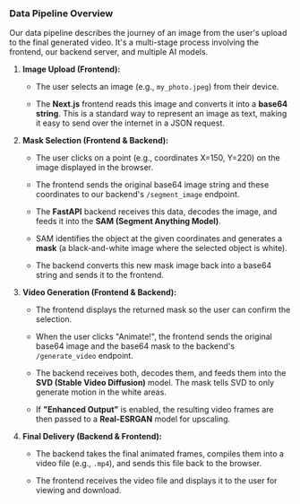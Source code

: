 ### **Data Pipeline Overview**

Our data pipeline describes the journey of an image from the user's upload to the final generated video. It's a multi-stage process involving the frontend, our backend server, and multiple AI models.

1. **Image Upload (Frontend):**
    
    - The user selects an image (e.g., `my_photo.jpeg`) from their device.
        
    - The **Next.js** frontend reads this image and converts it into a **base64 string**. This is a standard way to represent an image as text, making it easy to send over the internet in a JSON request.
        
2. **Mask Selection (Frontend & Backend):**
    
    - The user clicks on a point (e.g., coordinates X=150, Y=220) on the image displayed in the browser.
        
    - The frontend sends the original base64 image string and these coordinates to our backend's `/segment_image` endpoint.
        
    - The **FastAPI** backend receives this data, decodes the image, and feeds it into the **SAM (Segment Anything Model)**.
        
    - SAM identifies the object at the given coordinates and generates a **mask** (a black-and-white image where the selected object is white).
        
    - The backend converts this new mask image back into a base64 string and sends it to the frontend.
        
3. **Video Generation (Frontend & Backend):**
    
    - The frontend displays the returned mask so the user can confirm the selection.
        
    - When the user clicks "Animate!", the frontend sends the original base64 image and the base64 mask to the backend's `/generate_video` endpoint.
        
    - The backend receives both, decodes them, and feeds them into the **SVD (Stable Video Diffusion)** model. The mask tells SVD to only generate motion in the white areas.
        
    - If **"Enhanced Output"** is enabled, the resulting video frames are then passed to a **Real-ESRGAN** model for upscaling.
        
4. **Final Delivery (Backend & Frontend):**
    
    - The backend takes the final animated frames, compiles them into a video file (e.g., `.mp4`), and sends this file back to the browser.
        
    - The frontend receives the video file and displays it to the user for viewing and download.
